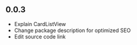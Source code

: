 ## 0.0.3

* Explain CardListView 
* Change package description for optimized SEO
* Edit source code link 
